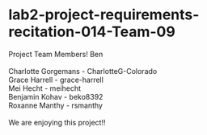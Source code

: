 # lab2-project-requirements-recitation-014-Team-09
Project Team Members!
Ben
 <br/> <br/>
Charlotte Gorgemans - CharlotteG-Colorado <br/>
Grace Harrell - grace-harrell <br/>
Mei Hecht - meihecht <br/>
Benjamin Kohav - beko8392 <br/>
Roxanne Manthy - rsmanthy <br/>
<br/>
We are enjoying this project!! 



